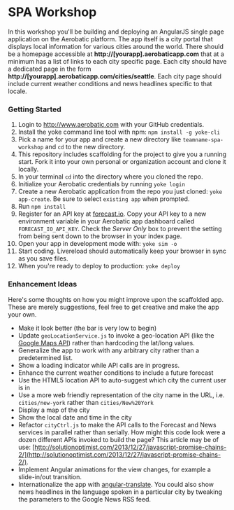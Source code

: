 # SPA Workshop

In this workshop you'll be building and deploying an AngularJS single page application on the Aerobatic platform. The app itself is a city portal that displays local information for various cities around the world. There should be a homepage accessible at __http://[yourapp].aerobaticapp.com__ that at a minimum has a list of links to each city specific page. Each city should have a dedicated page in the form __http://[yourapp].aerobaticapp.com/cities/seattle__. Each city page should include current weather conditions and news headlines specific to that locale.

### Getting Started
1. Login to http://www.aerobatic.com with your GitHub credentials.
2. Install the yoke command line tool with npm:  `npm install -g yoke-cli`
3. Pick a name for your app and create a new directory like `teamname-spa-workshop` and `cd` to the new directory.
3. This repository includes scaffolding for the project to give you a running start. Fork it into your own personal or organization account and clone it locally.
4. In your terminal `cd` into the directory where you cloned the repo.
4. Initialize your Aerobatic credentials by running `yoke login`
5. Create a new Aerobatic application from the repo you just cloned: `yoke app-create`. Be sure to select `existing app` when prompted.
6. Run `npm install`
7. Register for an API key at [forecast.io](https://developer.forecast.io/). Copy your API key to a new environment variable in your Aerobatic app dashboard called `FORECAST_IO_API_KEY`. Check the _Server Only_ box to prevent the setting from being sent down to the browser in your index page.
8. Open your app in development mode with: `yoke sim -o`
9. Start coding. Livereload should automatically keep your browser in sync as you save files.
10. When you're ready to deploy to production: `yoke deploy`


### Enhancement Ideas
Here's some thoughts on how you might improve upon the scaffolded app. These are merely suggestions, feel free to get creative and make the app your own.

* Make it look better (the bar is very low to begin)
* Update `geoLocationService.js` to invoke a geo-location API (like the [Google Maps API](https://developers.google.com/maps/documentation/javascript/geocoding)) rather than hardcoding the lat/long values.
* Generalize the app to work with any arbitrary city rather than a predetermined list.
* Show a loading indicator while API calls are in progress.
* Enhance the current weather conditions to include a future forecast
* Use the HTML5 location API to auto-suggest which city the current user is in
* Use a more web friendly representation of the city name in the URL, i.e. `cities/new-york` rather than `cities/New%20York` 
* Display a map of the city
* Show the local date and time in the city
* Refactor `cityCtrl.js` to make the API calls to the Forecast and News services in parallel rather than serially. How might this code look were a dozen different APIs invoked to build the page? This article may be of use: [http://solutionoptimist.com/2013/12/27/javascript-promise-chains-2/](http://solutionoptimist.com/2013/12/27/javascript-promise-chains-2/).
* Implement Angular animations for the view changes, for example a slide-in/out transition.
* Internationalize the app with [angular-translate](http://angular-translate.github.io/). You could also show news headlines in the language spoken in a particular city by tweaking the parameters to the Google News RSS feed.

